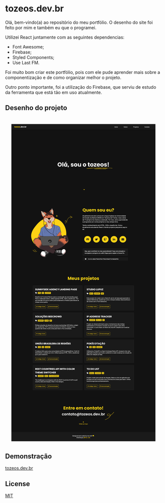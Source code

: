 # tozeos.dev.br

Olá, bem-vindo(a) ao repositório do meu portfólio. O desenho do site foi feito por mim e também eu que o programei.

Utilizei React juntamente com as seguintes dependencias: 
- Font Awesome;
- Firebase;
- Styled Components;
- Use Last FM.

Foi muito bom criar este portfólio, pois com ele pude aprender mais sobre a componentização e de como organizar melhor o projeto.

Outro ponto importante, foi a utilização do Firebase, que serviu de estudo da ferramenta que está tão em uso atualmente.

## Desenho do projeto

<h1 align="center">
  <img src="screenshot.png" alt="Portfolio">
</h1>

## Demonstração

[tozeos.dev.br](https://tozeos.dev.br)



## License
[MIT](https://choosealicense.com/licenses/mit/)